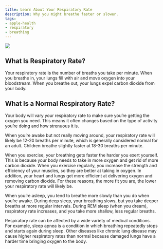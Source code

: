 ```yaml
---
title: Learn About Your Respiratory Rate
description: Why you might breathe faster or slower.
tags:
- apple-health
- respiratory
- breathing
---
```


![ ](/images/Resp-Rate_Article_Illustration.jpg)

## What Is Respiratory Rate?

Your respiratory rate is the number of breaths you take per minute. When you breathe in, your lungs fill with air and move oxygen into your bloodstream. When you breathe out, your lungs expel carbon dioxide from your body.

## What Is a Normal Respiratory Rate?

Your body will vary your respiratory rate to make sure you’re getting the oxygen you need. This means it often changes based on the type of activity you’re doing and how strenuous it is.

When you’re awake but not really moving around, your respiratory rate will likely be 12-20 breaths per minute, which is generally considered normal for an adult. Children breathe slightly faster at 18-30 breaths per minute.

When you exercise, your breathing gets faster the harder you exert yourself. This is because your body needs to take in more oxygen and get rid of more carbon dioxide. When you exercise regularly, you increase the strength and efficiency of your muscles, so they are better at taking in oxygen. In addition, your heart and lungs get more efficient at delivering oxygen and removing carbon dioxide. For these reasons, the more fit you are, the lower your respiratory rate will likely be.

When you’re asleep, you tend to breathe more slowly than you do when you’re awake. During deep sleep, your breathing slows, but you take deeper breaths at more regular intervals. During REM sleep (when you dream), respiratory rate increases, and you take more shallow, less regular breaths.

Respiratory rate can be affected by a wide variety of medical conditions. For example, sleep apnea is a condition in which breathing repeatedly stops and starts again during sleep. Other diseases like chronic lung disease may cause higher respiratory rates than normal because damaged lungs have a harder time bringing oxygen to the body.
